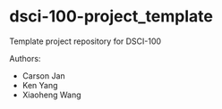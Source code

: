 # dsci-100-project_template
Template project repository for DSCI-100

Authors:
- Carson Jan
- Ken Yang
- Xiaoheng Wang
